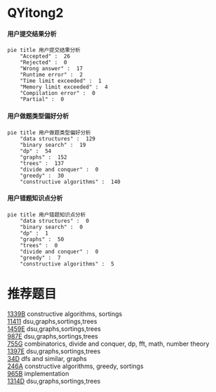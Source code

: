 # QYitong2

<!-- tabs:start -->



#### **用户提交结果分析**

```mermaid
pie title 用户提交结果分析
    "Accepted" :  26
    "Rejected" :  0
    "Wrong answer" :  17
    "Runtime error" :  2
    "Time limit exceeded" :  1
    "Memory limit exceeded" :  4
    "Compilation error" :  0
    "Partial" :  0
```

#### **用户做题类型偏好分析**

```mermaid
pie title 用户做题类型偏好分析
    "data structures" :  129
    "binary search" :  19
    "dp" :  54
    "graphs" :  152
    "trees" :  137
    "divide and conquer" :  0
    "greedy" :  30
    "constructive algorithms" :  140
```
#### **用户错题知识点分析**

```mermaid
pie title 用户错题知识点分析
    "data structures" :  0
    "binary search" :  0
    "dp" :  1
    "graphs" :  50
    "trees" :  0
    "divide and conquer" :  0
    "greedy" :  7
    "constructive algorithms" :  5
```



<!-- tabs:end -->
# 推荐题目
[1339B](https://codeforces.com/contest/1339/problem/B)		constructive algorithms,
                        sortings		  
[11411](https://codeforces.com/contest/1141/problem/1)		dsu,graphs,sortings,trees		  
[1459E](https://codeforces.com/contest/1459/problem/E)		dsu,graphs,sortings,trees		  
[987E](https://codeforces.com/contest/987/problem/E)		dsu,graphs,sortings,trees		  
[755G](https://codeforces.com/contest/755/problem/G)		combinatorics,
                        divide and conquer,
                        dp,
                        fft,
                        math,
                        number theory		  
[1397E](https://codeforces.com/contest/1397/problem/E)		dsu,graphs,sortings,trees		  
[34D](https://codeforces.com/contest/34/problem/D)		dfs and similar,
                        graphs		  
[246A](https://codeforces.com/contest/246/problem/A)		constructive algorithms,
                        greedy,
                        sortings		  
[965B](https://codeforces.com/contest/965/problem/B)		implementation		  
[1314D](https://codeforces.com/contest/1314/problem/D)		dsu,graphs,sortings,trees		  
